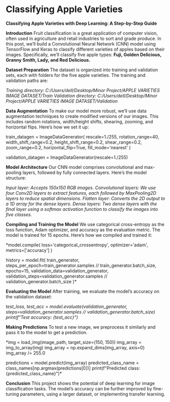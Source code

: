 # Classifying Apple Varieties

**Classifying Apple Varieties with Deep Learning: A Step-by-Step Guide**

**Introduction**
Fruit classification is a great application of computer vision, often used in agriculture and retail industries to sort and grade produce. In this post, we’ll build a Convolutional Neural Network (CNN) model using TensorFlow and Keras to classify different varieties of apples based on their images. Specifically, we’ll classify five apple types: **Fuji, Golden Delicious, Granny Smith, Lady, and Red Delicious.**

**Dataset Preparation**
The dataset is organized into training and validation sets, each with folders for the five apple varieties. The training and validation paths are:

*Training directory: C:/Users/dell/Desktop/Minor Project/APPLE VARIETIES IMAGE DATASET/Train
Validation directory: C:/Users/dell/Desktop/Minor Project/APPLE VARIETIES IMAGE DATASET/Validation*

**Data Augmentation**
To make our model more robust, we’ll use data augmentation techniques to create modified versions of our images. This includes random rotations, width/height shifts, shearing, zooming, and horizontal flips. Here’s how we set it up:

train_datagen = ImageDataGenerator(
    rescale=1./255,
    rotation_range=40,
    width_shift_range=0.2,
    height_shift_range=0.2,
    shear_range=0.2,
    zoom_range=0.2,
    horizontal_flip=True,
    fill_mode='nearest'
)

validation_datagen = ImageDataGenerator(rescale=1./255)

**Model Architecture**
Our CNN model comprises convolutional and max-pooling layers, followed by fully connected layers. Here’s the model structure:

*Input layer: Accepts 150x150 RGB images.
Convolutional layers: We use four Conv2D layers to extract features, each followed by MaxPooling2D layers to reduce spatial dimensions.
Flatten layer: Converts the 2D output to a 1D array for the dense layers.
Dense layers: Two dense layers with the final layer using a softmax activation function to classify the images into five classes.*

**Compiling and Training the Model**
We use categorical cross-entropy as the loss function, Adam optimizer, and accuracy as the evaluation metric. The model is trained for 15 epochs. Here’s how we compiled and trained it:

*model.compile(
    loss='categorical_crossentropy',
    optimizer='adam',
    metrics=['accuracy']
)

history = model.fit(
    train_generator,
    steps_per_epoch=train_generator.samples // train_generator.batch_size,
    epochs=15,
    validation_data=validation_generator,
    validation_steps=validation_generator.samples // validation_generator.batch_size
)*

**Evaluating the Model**
After training, we evaluate the model’s accuracy on the validation dataset:

*test_loss, test_acc = model.evaluate(validation_generator, steps=validation_generator.samples // validation_generator.batch_size)
print(f"Test accuracy: {test_acc}")*

**Making Predictions**
To test a new image, we preprocess it similarly and pass it to the model to get a prediction.

*img = load_img(image_path, target_size=(150, 150))
img_array = img_to_array(img)
img_array = np.expand_dims(img_array, axis=0)
img_array /= 255.0

predictions = model.predict(img_array)
predicted_class_name = class_names[np.argmax(predictions[0])]
print(f"Predicted class: {predicted_class_name}")*

**Conclusion**
This project shows the potential of deep learning for image classification tasks. The model’s accuracy can be further improved by fine-tuning parameters, using a larger dataset, or implementing transfer learning.
